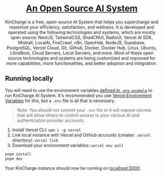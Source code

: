 <a href="https://chat.vercel.ai/">
  <h1 align="center">An Open Source AI System</h1>
</a>

<p align="center">
    KinCharge is a free, open-source AI System that helps you supercharge and maximize your efficiency, satisfaction, and wellness.
    It is developed and operated using the following technologies and systems, which are mostly open source: NextJS, TailwindCSS, ShadCNUI, RadixUI, Vercel AI SDK, Mistrall, LocalAI, FireCrawl, n8n, OpenHab, NodeJS, Supabase, PostgreSQL, Vercel Cloud, Git, Github, Docker, Docker Hub, Linux, Ubuntu, LibreBoot, Cloud Servers, Local Servers, and more. Most of these open source technologies and systems are being customized and improved for more capabilities, more functionalities, and better adoption and integration.
</p>

## Running locally

You will need to use the environment variables [defined in `.env.example`](.env.example) to run KinCharge AI System. It's recommended you use [Vercel Environment Variables](https://vercel.com/docs/projects/environment-variables) for this, but a `.env` file is all that is necessary.

> Note: You should not commit your `.env` file or it will expose secrets that will allow others to control access to your various AI and authentication provider accounts.

1. Install Vercel CLI: `npm i -g vercel`
2. Link local instance with Vercel and GitHub accounts (creates `.vercel` directory): `vercel link`
3. Download your environment variables: `vercel env pull`

```bash
pnpm install
pnpm dev
```

Your KinCharge instance should now be running on [localhost:3000](http://localhost:3000).

